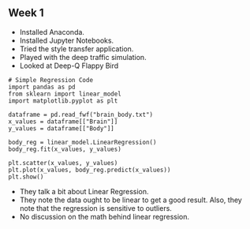 ## Week 1

* Installed Anaconda.
* Installed Jupyter Notebooks.
* Tried the style transfer application.
* Played with the deep traffic simulation.
* Looked at Deep-Q Flappy Bird

```
# Simple Regression Code
import pandas as pd
from sklearn import linear_model
import matplotlib.pyplot as plt

dataframe = pd.read_fwf("brain_body.txt")
x_values = dataframe[["Brain"]]
y_values = dataframe[["Body"]]

body_reg = linear_model.LinearRegression()
body_reg.fit(x_values, y_values)

plt.scatter(x_values, y_values)
plt.plot(x_values, body_reg.predict(x_values))
plt.show()
```

* They talk a bit about Linear Regression.
* They note the data ought to be linear to get a good result. Also,
  they note that the regression is sensitive to outliers.
* No discussion on the math behind linear regression.
